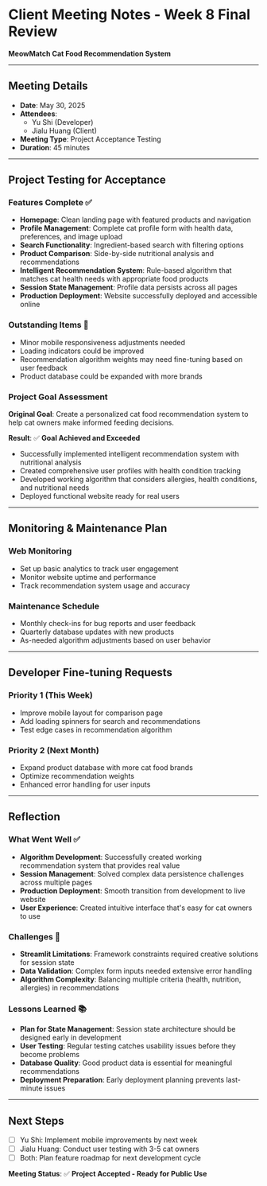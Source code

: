 # Client Meeting Notes - Week 8 Final Review
**MeowMatch Cat Food Recommendation System**

---

## Meeting Details
- **Date**: May 30, 2025
- **Attendees**: 
  - Yu Shi (Developer)
  - Jialu Huang (Client)
- **Meeting Type**: Project Acceptance Testing
- **Duration**: 45 minutes

---

## Project Testing for Acceptance

### Features Complete ✅
- **Homepage**: Clean landing page with featured products and navigation
- **Profile Management**: Complete cat profile form with health data, preferences, and image upload
- **Search Functionality**: Ingredient-based search with filtering options
- **Product Comparison**: Side-by-side nutritional analysis and recommendations
- **Intelligent Recommendation System**: Rule-based algorithm that matches cat health needs with appropriate food products
- **Session State Management**: Profile data persists across all pages
- **Production Deployment**: Website successfully deployed and accessible online

### Outstanding Items 🔧
- Minor mobile responsiveness adjustments needed
- Loading indicators could be improved
- Recommendation algorithm weights may need fine-tuning based on user feedback
- Product database could be expanded with more brands

### Project Goal Assessment
**Original Goal**: Create a personalized cat food recommendation system to help cat owners make informed feeding decisions.

**Result**: ✅ **Goal Achieved and Exceeded**
- Successfully implemented intelligent recommendation system with nutritional analysis
- Created comprehensive user profiles with health condition tracking
- Developed working algorithm that considers allergies, health conditions, and nutritional needs
- Deployed functional website ready for real users

---

## Monitoring & Maintenance Plan

### Web Monitoring
- Set up basic analytics to track user engagement
- Monitor website uptime and performance
- Track recommendation system usage and accuracy

### Maintenance Schedule
- Monthly check-ins for bug reports and user feedback
- Quarterly database updates with new products
- As-needed algorithm adjustments based on user behavior

---

## Developer Fine-tuning Requests

### Priority 1 (This Week)
- Improve mobile layout for comparison page
- Add loading spinners for search and recommendations
- Test edge cases in recommendation algorithm

### Priority 2 (Next Month)
- Expand product database with more cat food brands
- Optimize recommendation weights
- Enhanced error handling for user inputs

---

## Reflection

### What Went Well ✅
- **Algorithm Development**: Successfully created working recommendation system that provides real value
- **Session Management**: Solved complex data persistence challenges across multiple pages
- **Production Deployment**: Smooth transition from development to live website
- **User Experience**: Created intuitive interface that's easy for cat owners to use

### Challenges 🔧
- **Streamlit Limitations**: Framework constraints required creative solutions for session state
- **Data Validation**: Complex form inputs needed extensive error handling
- **Algorithm Complexity**: Balancing multiple criteria (health, nutrition, allergies) in recommendations

### Lessons Learned 📚
- **Plan for State Management**: Session state architecture should be designed early in development
- **User Testing**: Regular testing catches usability issues before they become problems
- **Database Quality**: Good product data is essential for meaningful recommendations
- **Deployment Preparation**: Early deployment planning prevents last-minute issues

---

## Next Steps
- [ ] Yu Shi: Implement mobile improvements by next week
- [ ] Jialu Huang: Conduct user testing with 3-5 cat owners
- [ ] Both: Plan feature roadmap for next development cycle

**Meeting Status**: ✅ **Project Accepted - Ready for Public Use**